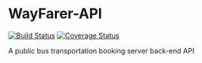 # WayFarer-API

[![Build Status](https://travis-ci.com/foreign1/WayFarer-API.svg?branch=WayFarer-API-ch-database-setup)](https://travis-ci.com/foreign1/WayFarer-API)
[![Coverage Status](https://coveralls.io/repos/github/foreign1/WayFarer-API/badge.svg)](https://coveralls.io/github/foreign1/WayFarer-API)

A public bus transportation booking server back-end API
